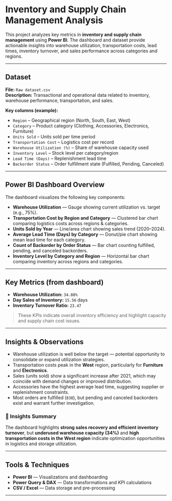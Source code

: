 # Inventory and Supply Chain Management Analysis

This project analyzes key metrics in **inventory and supply chain management** using **Power BI**. The dashboard and dataset provide actionable insights into warehouse utilization, transportation costs, lead times, inventory turnover, and sales performance across categories and regions.

---

## Dataset
**File:** `Raw dataset.csv`  
**Description:** Transactional and operational data related to inventory, warehouse performance, transportation, and sales.

**Key columns (example):**
- `Region` – Geographical region (North, South, East, West)  
- `Category` – Product category (Clothing, Accessories, Electronics, Furniture)  
- `Units Sold` – Units sold per time period  
- `Transportation Cost` – Logistics cost per record  
- `Warehouse Utilization (%)` – Share of warehouse capacity used  
- `Inventory Level` – Stock level per category/region  
- `Lead Time (Days)` – Replenishment lead time  
- `Backorder Status` – Order fulfillment state (Fulfilled, Pending, Canceled)

---

## Power BI Dashboard Overview

The dashboard visualizes the following key components:

- **Warehouse Utilization** — Gauge showing current utilization vs. target (e.g., 75%).  
- **Transportation Cost by Region and Category** — Clustered bar chart comparing logistics costs across regions & categories.  
- **Units Sold by Year** — Line/area chart showing sales trend (2020–2024).  
- **Average Lead Time (Days) by Category** — Donut/pie chart showing mean lead time for each category.  
- **Count of Backorder by Order Status** — Bar chart counting fulfilled, pending, and canceled backorders.  
- **Inventory Level by Category and Region** — Horizontal bar chart comparing inventory across regions and categories.

---

## Key Metrics (from dashboard)
- **Warehouse Utilization:** `34.08%`  
- **Day Sales of Inventory:** `15.56` days  
- **Inventory Turnover Ratio:** `23.47`

> These KPIs indicate overall inventory efficiency and highlight capacity and supply chain cost issues.

---

## Insights & Observations
- Warehouse utilization is well below the target — potential opportunity to consolidate or expand utilization strategies.  
- Transportation costs peak in the **West** region, particularly for **Furniture** and **Electronics**.  
- Sales (units sold) show a significant increase after 2021, which may coincide with demand changes or improved distribution.  
- Accessories have the highest average lead time, suggesting supplier or replenishment constraints.  
- Most orders are fulfilled (`838`), but pending and canceled backorders exist and warrant further investigation.

### 🧠 Insights Summary
The dashboard highlights **strong sales recovery and efficient inventory turnover**, but **underused warehouse capacity (34%)** and **high transportation costs in the West region** indicate optimization opportunities in logistics and storage utilization.

---

## Tools & Techniques
- **Power BI** — Visualizations and dashboarding  
- **Power Query & DAX** — Data transformations and KPI calculations  
- **CSV / Excel** — Data storage and pre-processing

---

